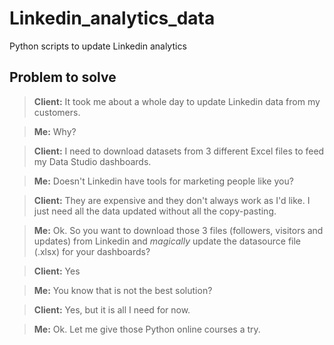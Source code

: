 # Linkedin_analytics_data
Python scripts to update Linkedin analytics 

## Problem to solve
> **Client:** It took me about a whole day to update Linkedin data from my customers.

> **Me:** Why?

> **Client:** I need to download datasets from 3 different Excel files to feed my Data Studio dashboards.

> **Me:** Doesn't Linkedin have tools for marketing people like you?

> **Client:** They are expensive and they don't always work as I'd like. I just need all the data updated without all the copy-pasting.

> **Me:** Ok. So you want to download those 3 files (followers, visitors and updates) from Linkedin and *magically* update the datasource file (.xlsx) for your dashboards?

> **Client:** Yes

> **Me:** You know that is not the best solution?

> **Client:** Yes, but it is all I need for now.

> **Me:** Ok. Let me give those Python online courses a try.


